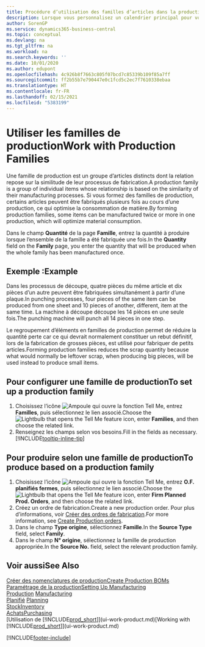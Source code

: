 ```yaml
---
title: Procédure d’utilisation des familles d’articles dans la production | Microsoft Docs
description: Lorsque vous personnalisez un calendrier principal pour votre société ou pour l’un de ses partenaires commerciaux, votre tâche consiste essentiellement à modifier le statut des jours ouvrés et chômés.
author: SorenGP
ms.service: dynamics365-business-central
ms.topic: conceptual
ms.devlang: na
ms.tgt_pltfrm: na
ms.workload: na
ms.search.keywords: ''
ms.date: 10/01/2020
ms.author: edupont
ms.openlocfilehash: 4c926b8f7663c805f07bcd7c85339b109f85a7ff
ms.sourcegitcommit: ff2b55b7e790447e0c1fcd5c2ec7f7610338ebaa
ms.translationtype: HT
ms.contentlocale: fr-FR
ms.lasthandoff: 02/15/2021
ms.locfileid: "5383199"
---
```

# <a name="work-with-production-families"></a><span data-ttu-id="b2fd8-103">Utiliser les familles de production</span><span class="sxs-lookup"><span data-stu-id="b2fd8-103">Work with Production Families</span></span>
<span data-ttu-id="b2fd8-104">Une famille de production est un groupe d’articles distincts dont la relation repose sur la similitude de leur processus de fabrication.</span><span class="sxs-lookup"><span data-stu-id="b2fd8-104">A production family is a group of individual items whose relationship is based on the similarity of their manufacturing processes.</span></span> <span data-ttu-id="b2fd8-105">Si vous formez des familles de production, certains articles peuvent être fabriqués plusieurs fois au cours d’une production, ce qui optimise la consommation de matière.</span><span class="sxs-lookup"><span data-stu-id="b2fd8-105">By forming production families, some items can be manufactured twice or more in one production, which will optimize material consumption.</span></span>

<span data-ttu-id="b2fd8-106">Dans le champ **Quantité** de la page **Famille**, entrez la quantité à produire lorsque l’ensemble de la famille a été fabriquée une fois.</span><span class="sxs-lookup"><span data-stu-id="b2fd8-106">In the **Quantity** field on the **Family** page, you enter the quantity that will be produced when the whole family has been manufactured once.</span></span>

## <a name="example"></a><span data-ttu-id="b2fd8-107">Exemple :</span><span class="sxs-lookup"><span data-stu-id="b2fd8-107">Example</span></span>
<span data-ttu-id="b2fd8-108">Dans les processus de découpe, quatre pièces du même article et dix pièces d’un autre peuvent être fabriquées simultanément à partir d’une plaque.</span><span class="sxs-lookup"><span data-stu-id="b2fd8-108">In punching processes, four pieces of the same item can be produced from one sheet and 10 pieces of another, different, item at the same time.</span></span> <span data-ttu-id="b2fd8-109">La machine à découpe découpe les 14 pièces en une seule fois.</span><span class="sxs-lookup"><span data-stu-id="b2fd8-109">The punching machine will punch all 14 pieces in one step.</span></span>

<span data-ttu-id="b2fd8-110">Le regroupement d’éléments en familles de production permet de réduire la quantité perte car ce qui devrait normalement constituer un rebut définitif, lors de la fabrication de grosses pièces, est utilisé pour fabriquer de petits articles.</span><span class="sxs-lookup"><span data-stu-id="b2fd8-110">Forming production families reduces the scrap quantity because what would normally be leftover scrap, when producing big pieces, will be used instead to produce small items.</span></span>

## <a name="to-set-up-a-production-family"></a><span data-ttu-id="b2fd8-111">Pour configurer une famille de production</span><span class="sxs-lookup"><span data-stu-id="b2fd8-111">To set up a production family</span></span>
1. <span data-ttu-id="b2fd8-112">Choisissez l’icône ![Ampoule qui ouvre la fonction Tell Me](media/ui-search/search_small.png "Dites-moi ce que vous voulez faire"), entrez **Familles**, puis sélectionnez le lien associé.</span><span class="sxs-lookup"><span data-stu-id="b2fd8-112">Choose the ![Lightbulb that opens the Tell Me feature](media/ui-search/search_small.png "Tell me what you want to do") icon, enter **Families**, and then choose the related link.</span></span>
2. <span data-ttu-id="b2fd8-113">Renseignez les champs selon vos besoins.</span><span class="sxs-lookup"><span data-stu-id="b2fd8-113">Fill in the fields as necessary.</span></span> [!INCLUDE[tooltip-inline-tip](includes/tooltip-inline-tip_md.md)]

## <a name="to-produce-based-on-a-production-family"></a><span data-ttu-id="b2fd8-114">Pour produire selon une famille de production</span><span class="sxs-lookup"><span data-stu-id="b2fd8-114">To produce based on a production family</span></span>
1. <span data-ttu-id="b2fd8-115">Choisissez l’icône ![Ampoule qui ouvre la fonction Tell Me](media/ui-search/search_small.png "Dites-moi ce que vous voulez faire"), entrez **O.F. planifiés fermes**, puis sélectionnez le lien associé.</span><span class="sxs-lookup"><span data-stu-id="b2fd8-115">Choose the ![Lightbulb that opens the Tell Me feature](media/ui-search/search_small.png "Tell me what you want to do") icon, enter **Firm Planned Prod. Orders**, and then choose the related link.</span></span>
2. <span data-ttu-id="b2fd8-116">Créez un ordre de fabrication.</span><span class="sxs-lookup"><span data-stu-id="b2fd8-116">Create a new production order.</span></span> <span data-ttu-id="b2fd8-117">Pour plus d’informations, voir [Créer des ordres de fabrication](production-how-to-create-production-orders.md).</span><span class="sxs-lookup"><span data-stu-id="b2fd8-117">For more information, see [Create Production orders](production-how-to-create-production-orders.md).</span></span>
3. <span data-ttu-id="b2fd8-118">Dans le champ **Type origine**, sélectionnez **Famille**.</span><span class="sxs-lookup"><span data-stu-id="b2fd8-118">In the **Source Type** field, select **Family**.</span></span>  
4. <span data-ttu-id="b2fd8-119">Dans le champ **N° origine**, sélectionnez la famille de production appropriée.</span><span class="sxs-lookup"><span data-stu-id="b2fd8-119">In the **Source No.** field, select the relevant production family.</span></span>

## <a name="see-also"></a><span data-ttu-id="b2fd8-120">Voir aussi</span><span class="sxs-lookup"><span data-stu-id="b2fd8-120">See Also</span></span>
[<span data-ttu-id="b2fd8-121">Créer des nomenclatures de production</span><span class="sxs-lookup"><span data-stu-id="b2fd8-121">Create Production BOMs</span></span>](production-how-to-create-production-boms.md)  
[<span data-ttu-id="b2fd8-122">Paramétrage de la production</span><span class="sxs-lookup"><span data-stu-id="b2fd8-122">Setting Up Manufacturing</span></span>](production-configure-production-processes.md)  
<span data-ttu-id="b2fd8-123">[Production](production-manage-manufacturing.md)  </span><span class="sxs-lookup"><span data-stu-id="b2fd8-123">[Manufacturing](production-manage-manufacturing.md)  </span></span>  
<span data-ttu-id="b2fd8-124">[Planifié](production-planning.md) </span><span class="sxs-lookup"><span data-stu-id="b2fd8-124">[Planning](production-planning.md) </span></span>  
[<span data-ttu-id="b2fd8-125">Stock</span><span class="sxs-lookup"><span data-stu-id="b2fd8-125">Inventory</span></span>](inventory-manage-inventory.md)  
[<span data-ttu-id="b2fd8-126">Achats</span><span class="sxs-lookup"><span data-stu-id="b2fd8-126">Purchasing</span></span>](purchasing-manage-purchasing.md)  
<span data-ttu-id="b2fd8-127">[Utilisation de [!INCLUDE[prod_short](includes/prod_short.md)]](ui-work-product.md)</span><span class="sxs-lookup"><span data-stu-id="b2fd8-127">[Working with [!INCLUDE[prod_short](includes/prod_short.md)]](ui-work-product.md)</span></span>


[!INCLUDE[footer-include](includes/footer-banner.md)]